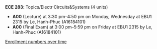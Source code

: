 **ECE 283**: Topics/Electr Circuits&Systems (4 units)

- **A00** (Lecture) at 3:30 pm–4:50 pm on Monday, Wednesday at EBU1 2315 by Le, Hanh-Phuc (A16184101)
- **A00** (Final Exam) at 3:00 pm–5:59 pm on Friday at EBU1 2315 by Le, Hanh-Phuc (A16184101)

[Enrollment numbers over time](./ECE283.tsv)
